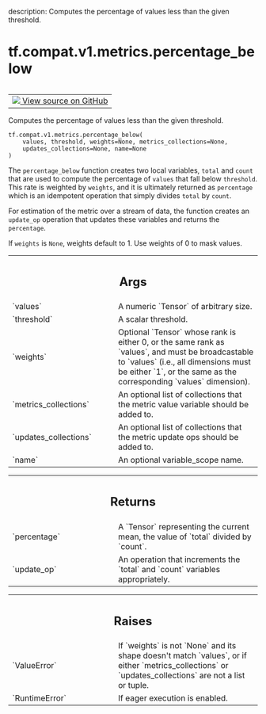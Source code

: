 description: Computes the percentage of values less than the given threshold.

<div itemscope itemtype="http://developers.google.com/ReferenceObject">
<meta itemprop="name" content="tf.compat.v1.metrics.percentage_below" />
<meta itemprop="path" content="Stable" />
</div>

# tf.compat.v1.metrics.percentage_below

<!-- Insert buttons and diff -->

<table class="tfo-notebook-buttons tfo-api nocontent" align="left">
<td>
  <a target="_blank" href="https://github.com/tensorflow/tensorflow/blob/r2.3/tensorflow/python/ops/metrics_impl.py#L1420-L1472">
    <img src="https://www.tensorflow.org/images/GitHub-Mark-32px.png" />
    View source on GitHub
  </a>
</td>
</table>



Computes the percentage of values less than the given threshold.

<pre class="devsite-click-to-copy prettyprint lang-py tfo-signature-link">
<code>tf.compat.v1.metrics.percentage_below(
    values, threshold, weights=None, metrics_collections=None,
    updates_collections=None, name=None
)
</code></pre>



<!-- Placeholder for "Used in" -->

The `percentage_below` function creates two local variables,
`total` and `count` that are used to compute the percentage of `values` that
fall below `threshold`. This rate is weighted by `weights`, and it is
ultimately returned as `percentage` which is an idempotent operation that
simply divides `total` by `count`.

For estimation of the metric over a stream of data, the function creates an
`update_op` operation that updates these variables and returns the
`percentage`.

If `weights` is `None`, weights default to 1. Use weights of 0 to mask values.

<!-- Tabular view -->
 <table class="responsive fixed orange">
<colgroup><col width="214px"><col></colgroup>
<tr><th colspan="2"><h2 class="add-link">Args</h2></th></tr>

<tr>
<td>
`values`
</td>
<td>
A numeric `Tensor` of arbitrary size.
</td>
</tr><tr>
<td>
`threshold`
</td>
<td>
A scalar threshold.
</td>
</tr><tr>
<td>
`weights`
</td>
<td>
Optional `Tensor` whose rank is either 0, or the same rank as
`values`, and must be broadcastable to `values` (i.e., all dimensions must
be either `1`, or the same as the corresponding `values` dimension).
</td>
</tr><tr>
<td>
`metrics_collections`
</td>
<td>
An optional list of collections that the metric
value variable should be added to.
</td>
</tr><tr>
<td>
`updates_collections`
</td>
<td>
An optional list of collections that the metric update
ops should be added to.
</td>
</tr><tr>
<td>
`name`
</td>
<td>
An optional variable_scope name.
</td>
</tr>
</table>



<!-- Tabular view -->
 <table class="responsive fixed orange">
<colgroup><col width="214px"><col></colgroup>
<tr><th colspan="2"><h2 class="add-link">Returns</h2></th></tr>

<tr>
<td>
`percentage`
</td>
<td>
A `Tensor` representing the current mean, the value of `total`
divided by `count`.
</td>
</tr><tr>
<td>
`update_op`
</td>
<td>
An operation that increments the `total` and `count` variables
appropriately.
</td>
</tr>
</table>



<!-- Tabular view -->
 <table class="responsive fixed orange">
<colgroup><col width="214px"><col></colgroup>
<tr><th colspan="2"><h2 class="add-link">Raises</h2></th></tr>

<tr>
<td>
`ValueError`
</td>
<td>
If `weights` is not `None` and its shape doesn't match `values`,
or if either `metrics_collections` or `updates_collections` are not a list
or tuple.
</td>
</tr><tr>
<td>
`RuntimeError`
</td>
<td>
If eager execution is enabled.
</td>
</tr>
</table>

